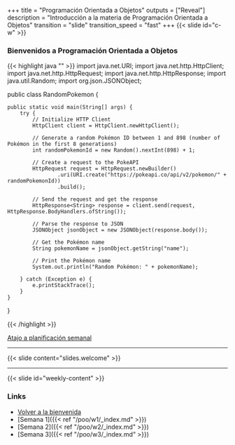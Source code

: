 +++
title = "Programación Orientada a Objetos"
outputs = ["Reveal"]
description = "Introducción a la materia de Programación Orientada a Objetos"
transition = "slide"
transition_speed = "fast"
+++
{{< slide id="c-w" >}}
### Bienvenidos a Programación Orientada a Objetos

{{< highlight java "" >}}
import java.net.URI;
import java.net.http.HttpClient;
import java.net.http.HttpRequest;
import java.net.http.HttpResponse;
import java.util.Random;
import org.json.JSONObject;

public class RandomPokemon {

    public static void main(String[] args) {
        try {
            // Initialize HTTP Client
            HttpClient client = HttpClient.newHttpClient();

            // Generate a random Pokémon ID between 1 and 898 (number of Pokémon in the first 8 generations)
            int randomPokemonId = new Random().nextInt(898) + 1;

            // Create a request to the PokeAPI
            HttpRequest request = HttpRequest.newBuilder()
                    .uri(URI.create("https://pokeapi.co/api/v2/pokemon/" + randomPokemonId))
                    .build();

            // Send the request and get the response
            HttpResponse<String> response = client.send(request, HttpResponse.BodyHandlers.ofString());

            // Parse the response to JSON
            JSONObject jsonObject = new JSONObject(response.body());

            // Get the Pokémon name
            String pokemonName = jsonObject.getString("name");

            // Print the Pokémon name
            System.out.println("Random Pokémon: " + pokemonName);

        } catch (Exception e) {
            e.printStackTrace();
        }
    }
}

{{< /highlight >}}


[Atajo a planificación semanal](#weekly-content)

---

{{< slide content="slides.welcome" >}}

---
{{< slide id="weekly-content" >}}
### Links

- [Volver a la bienvenida](#c-w)
- [Semana 1]({{< ref "/poo/w1/_index.md" >}})
- [Semana 2]({{< ref "/poo/w2/_index.md" >}})
- [Semana 3]({{< ref "/poo/w3/_index.md" >}})

